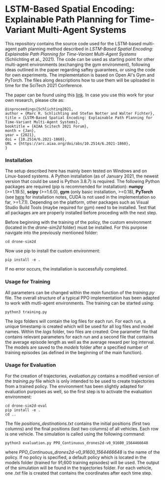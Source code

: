 # LSTM-Based Spatial Encoding: Explainable Path Planning for Time-Variant Multi-Agent Systems 
This repository contains the source code used for the LSTM-based multi-agent path planning method described in *LSTM-Based Spatial Encoding: Explainable Path Planning for Time-Variant Multi-Agent Systems* (Schlichting et al., 2021).
The code can be used as starting point for other multi-agent environments (exchanging the gym environment), following ideas outlined in the paper regarding saftey guarantees, 
or using the code for own experiments. The implementation is based on Open AI's Gym and PyTorch. The files along descriptions how to use them will be uploaded in time for the SciTech 2021 Conference.


The paper can be found using this [link](https://doi.org/10.2514/6.2021-1860). In case you use this work for your own research, please cite as:

```
@inproceedings{Schlichting2021,
author = {Marc R. Schlichting and Stefan Notter and Walter Fichter},
title = {LSTM-Based Spatial Encoding: Explainable Path Planning for Time-Variant Multi-Agent Systems},
booktitle = {AIAA Scitech 2021 Forum},
month = {Jan},
year = {2021},
doi = {10.2514/6.2021-1860},
URL = {https://arc.aiaa.org/doi/abs/10.2514/6.2021-1860},
}
```

### Installation
The setup described here has mainly been tested on Windows and on Linux-based systems. A Python installation (as of January 2021, the newest version that could be used is Python 3.8.7) is required. The following Python packages are required (pip is recommended for installation): **numpy** (>=1.19.5), **scipy** (>=1.6.0), **gym** (only basic installation, >=0.18), **PyTorch** (see [here](https://pytorch.org/) for installation notes, CUDA is not used in the implementation so far, >=1.7.1). Depending on the platform, other packages such as Visual Studio Build Tools (maybe required for gym) need to be installed. Test that all packages are are properly installed before proceding with the next step.

Before beginning with the training of the policy, the custom environment (located in the *drone-sim2d* folder) must be installed. For this purpose navigate into the previously mentioned folder:
```
cd drone-sim2d
```
Now use pip to install the custom environment:
```
pip install -e .
```
If no error occurs, the installation is successfully completed.

### Usage for Training
All parameters can be changed within the *main* function of the *training.py* file. The overall structure of a typical PPO implementation has been adapted to work with mutli-agent environments. The training can be started using:
```
python3 training.py
```
The *logs* folders will contain the log files for each run. For each run, a unique timestamp is created which will be used for all log files and model names. Within the *logs* folder, two files are created: One parameter file that contains relevant parameters for each run and a second file that contains the average episode length as well as the average reward per log interval. The models are saved to the *models* folder after a specified number of training episodes (as defined in the beginning of the main function). 

### Usage for Evaluation
For the creation of trajectories, *evaluation.py* contains a modified version of the *training.py* file which is only intended to be used to create trajectories from a trained policy. The environment has been slightly adapted for evaluation purposes as well, so the first step is to activate the evaluation environment:
```
cd drone-sim2d-eval
pip install -e .
cd ..
```
The file *positions_destinations.txt* contains the initial positions (first two columns) and the final positions (last two columns) of all vehicles. Each row is one vehicle. The simulation is called using the following command:
```
python3 evaluation.py PPO_Continuous_drones2d-v0_91600_1564466648
```
where *PPO_Continuous_drones2d-v0_91600_1564466648* is the name of the policy. If no policy is specified, a default policy which is located in the models folder (trained for 91,600 training episodes) will be used. The output of the simulation will be found in the trajectories folder. For each vehicle, one *.txt* file is created that contains the coordinates after each time step. 
